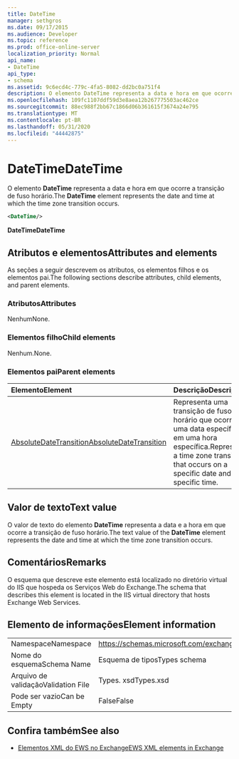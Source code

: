 ```yaml
---
title: DateTime
manager: sethgros
ms.date: 09/17/2015
ms.audience: Developer
ms.topic: reference
ms.prod: office-online-server
localization_priority: Normal
api_name:
- DateTime
api_type:
- schema
ms.assetid: 9c6ecd4c-779c-4fa5-8082-dd2bc0a751f4
description: O elemento DateTime representa a data e hora em que ocorre a transição de fuso horário.
ms.openlocfilehash: 109fc1107ddf59d3e8aea12b267775503ac462ce
ms.sourcegitcommit: 88ec988f2bb67c1866d06b361615f3674a24e795
ms.translationtype: MT
ms.contentlocale: pt-BR
ms.lasthandoff: 05/31/2020
ms.locfileid: "44442875"
---
```

# <a name="datetime"></a><span data-ttu-id="bee9a-103">DateTime</span><span class="sxs-lookup"><span data-stu-id="bee9a-103">DateTime</span></span>

<span data-ttu-id="bee9a-104">O elemento **DateTime** representa a data e hora em que ocorre a transição de fuso horário.</span><span class="sxs-lookup"><span data-stu-id="bee9a-104">The **DateTime** element represents the date and time at which the time zone transition occurs.</span></span> 
  
```xml
<DateTime/>
```

<span data-ttu-id="bee9a-105">**DateTime**</span><span class="sxs-lookup"><span data-stu-id="bee9a-105">**DateTime**</span></span>

## <a name="attributes-and-elements"></a><span data-ttu-id="bee9a-106">Atributos e elementos</span><span class="sxs-lookup"><span data-stu-id="bee9a-106">Attributes and elements</span></span>

<span data-ttu-id="bee9a-107">As seções a seguir descrevem os atributos, os elementos filhos e os elementos pai.</span><span class="sxs-lookup"><span data-stu-id="bee9a-107">The following sections describe attributes, child elements, and parent elements.</span></span>
  
### <a name="attributes"></a><span data-ttu-id="bee9a-108">Atributos</span><span class="sxs-lookup"><span data-stu-id="bee9a-108">Attributes</span></span>

<span data-ttu-id="bee9a-109">Nenhum</span><span class="sxs-lookup"><span data-stu-id="bee9a-109">None.</span></span>
  
### <a name="child-elements"></a><span data-ttu-id="bee9a-110">Elementos filho</span><span class="sxs-lookup"><span data-stu-id="bee9a-110">Child elements</span></span>

<span data-ttu-id="bee9a-111">Nenhum.</span><span class="sxs-lookup"><span data-stu-id="bee9a-111">None.</span></span>
  
### <a name="parent-elements"></a><span data-ttu-id="bee9a-112">Elementos pai</span><span class="sxs-lookup"><span data-stu-id="bee9a-112">Parent elements</span></span>

|<span data-ttu-id="bee9a-113">**Elemento**</span><span class="sxs-lookup"><span data-stu-id="bee9a-113">**Element**</span></span>|<span data-ttu-id="bee9a-114">**Descrição**</span><span class="sxs-lookup"><span data-stu-id="bee9a-114">**Description**</span></span>|
|:-----|:-----|
|[<span data-ttu-id="bee9a-115">AbsoluteDateTransition</span><span class="sxs-lookup"><span data-stu-id="bee9a-115">AbsoluteDateTransition</span></span>](absolutedatetransition.md) <br/> |<span data-ttu-id="bee9a-116">Representa uma transição de fuso horário que ocorre em uma data específica e em uma hora específica.</span><span class="sxs-lookup"><span data-stu-id="bee9a-116">Represents a time zone transition that occurs on a specific date and at a specific time.</span></span>  <br/> |
   
## <a name="text-value"></a><span data-ttu-id="bee9a-117">Valor de texto</span><span class="sxs-lookup"><span data-stu-id="bee9a-117">Text value</span></span>

<span data-ttu-id="bee9a-118">O valor de texto do elemento **DateTime** representa a data e a hora em que ocorre a transição de fuso horário.</span><span class="sxs-lookup"><span data-stu-id="bee9a-118">The text value of the **DateTime** element represents the date and time at which the time zone transition occurs.</span></span> 
  
## <a name="remarks"></a><span data-ttu-id="bee9a-119">Comentários</span><span class="sxs-lookup"><span data-stu-id="bee9a-119">Remarks</span></span>

<span data-ttu-id="bee9a-120">O esquema que descreve este elemento está localizado no diretório virtual do IIS que hospeda os Serviços Web do Exchange.</span><span class="sxs-lookup"><span data-stu-id="bee9a-120">The schema that describes this element is located in the IIS virtual directory that hosts Exchange Web Services.</span></span>
  
## <a name="element-information"></a><span data-ttu-id="bee9a-121">Elemento de informações</span><span class="sxs-lookup"><span data-stu-id="bee9a-121">Element information</span></span>

|||
|:-----|:-----|
|<span data-ttu-id="bee9a-122">Namespace</span><span class="sxs-lookup"><span data-stu-id="bee9a-122">Namespace</span></span>  <br/> |https://schemas.microsoft.com/exchange/services/2006/types  <br/> |
|<span data-ttu-id="bee9a-123">Nome do esquema</span><span class="sxs-lookup"><span data-stu-id="bee9a-123">Schema Name</span></span>  <br/> |<span data-ttu-id="bee9a-124">Esquema de tipos</span><span class="sxs-lookup"><span data-stu-id="bee9a-124">Types schema</span></span>  <br/> |
|<span data-ttu-id="bee9a-125">Arquivo de validação</span><span class="sxs-lookup"><span data-stu-id="bee9a-125">Validation File</span></span>  <br/> |<span data-ttu-id="bee9a-126">Types. xsd</span><span class="sxs-lookup"><span data-stu-id="bee9a-126">Types.xsd</span></span>  <br/> |
|<span data-ttu-id="bee9a-127">Pode ser vazio</span><span class="sxs-lookup"><span data-stu-id="bee9a-127">Can be Empty</span></span>  <br/> |<span data-ttu-id="bee9a-128">False</span><span class="sxs-lookup"><span data-stu-id="bee9a-128">False</span></span>  <br/> |
   
## <a name="see-also"></a><span data-ttu-id="bee9a-129">Confira também</span><span class="sxs-lookup"><span data-stu-id="bee9a-129">See also</span></span>

- [<span data-ttu-id="bee9a-130">Elementos XML do EWS no Exchange</span><span class="sxs-lookup"><span data-stu-id="bee9a-130">EWS XML elements in Exchange</span></span>](ews-xml-elements-in-exchange.md)


